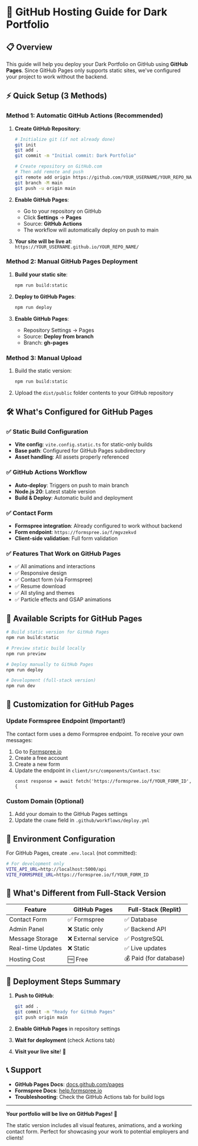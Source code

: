 # 🚀 GitHub Hosting Guide for Dark Portfolio

## 📋 Overview

This guide will help you deploy your Dark Portfolio on GitHub using **GitHub Pages**. Since GitHub Pages only supports static sites, we've configured your project to work without the backend.

## ⚡ Quick Setup (3 Methods)

### Method 1: Automatic GitHub Actions (Recommended)

1. **Create GitHub Repository**:
   ```bash
   # Initialize git (if not already done)
   git init
   git add .
   git commit -m "Initial commit: Dark Portfolio"
   
   # Create repository on GitHub.com
   # Then add remote and push
   git remote add origin https://github.com/YOUR_USERNAME/YOUR_REPO_NAME.git
   git branch -M main
   git push -u origin main
   ```

2. **Enable GitHub Pages**:
   - Go to your repository on GitHub
   - Click **Settings** → **Pages**
   - Source: **GitHub Actions**
   - The workflow will automatically deploy on push to main

3. **Your site will be live at**: `https://YOUR_USERNAME.github.io/YOUR_REPO_NAME/`

### Method 2: Manual GitHub Pages Deployment

1. **Build your static site**:
   ```bash
   npm run build:static
   ```

2. **Deploy to GitHub Pages**:
   ```bash
   npm run deploy
   ```

3. **Enable GitHub Pages**:
   - Repository Settings → Pages
   - Source: **Deploy from branch**
   - Branch: **gh-pages**

### Method 3: Manual Upload

1. Build the static version:
   ```bash
   npm run build:static
   ```

2. Upload the `dist/public` folder contents to your GitHub repository

## 🛠 What's Configured for GitHub Pages

### ✅ Static Build Configuration
- **Vite config**: `vite.config.static.ts` for static-only builds
- **Base path**: Configured for GitHub Pages subdirectory
- **Asset handling**: All assets properly referenced

### ✅ GitHub Actions Workflow
- **Auto-deploy**: Triggers on push to main branch
- **Node.js 20**: Latest stable version
- **Build & Deploy**: Automatic build and deployment

### ✅ Contact Form
- **Formspree integration**: Already configured to work without backend
- **Form endpoint**: `https://formspree.io/f/mgvzekvd`
- **Client-side validation**: Full form validation

### ✅ Features That Work on GitHub Pages
- ✅ All animations and interactions
- ✅ Responsive design
- ✅ Contact form (via Formspree)
- ✅ Resume download
- ✅ All styling and themes
- ✅ Particle effects and GSAP animations

## 📝 Available Scripts for GitHub Pages

```bash
# Build static version for GitHub Pages
npm run build:static

# Preview static build locally
npm run preview

# Deploy manually to GitHub Pages
npm run deploy

# Development (full-stack version)
npm run dev
```

## 🎨 Customization for GitHub Pages

### Update Formspree Endpoint (Important!)
The contact form uses a demo Formspree endpoint. To receive your own messages:

1. Go to [Formspree.io](https://formspree.io)
2. Create a free account
3. Create a new form
4. Update the endpoint in `client/src/components/Contact.tsx`:
   ```tsx
   const response = await fetch('https://formspree.io/f/YOUR_FORM_ID', {
   ```

### Custom Domain (Optional)
1. Add your domain to the GitHub Pages settings
2. Update the `cname` field in `.github/workflows/deploy.yml`

## 🔧 Environment Configuration

For GitHub Pages, create `.env.local` (not committed):
```bash
# For development only
VITE_API_URL=http://localhost:5000/api
VITE_FORMSPREE_URL=https://formspree.io/f/YOUR_FORM_ID
```

## 📱 What's Different from Full-Stack Version

| Feature | GitHub Pages | Full-Stack (Replit) |
|---------|-------------|---------------------|
| Contact Form | ✅ Formspree | ✅ Database |
| Admin Panel | ❌ Static only | ✅ Backend API |
| Message Storage | ❌ External service | ✅ PostgreSQL |
| Real-time Updates | ❌ Static | ✅ Live updates |
| Hosting Cost | 🆓 Free | 💰 Paid (for database) |

## 🚀 Deployment Steps Summary

1. **Push to GitHub**:
   ```bash
   git add .
   git commit -m "Ready for GitHub Pages"
   git push origin main
   ```

2. **Enable GitHub Pages** in repository settings

3. **Wait for deployment** (check Actions tab)

4. **Visit your live site**! 🎉

## 📞 Support

- **GitHub Pages Docs**: [docs.github.com/pages](https://docs.github.com/pages)
- **Formspree Docs**: [help.formspree.io](https://help.formspree.io)
- **Troubleshooting**: Check the GitHub Actions tab for build logs

---

**Your portfolio will be live on GitHub Pages! 🌟**

The static version includes all visual features, animations, and a working contact form. Perfect for showcasing your work to potential employers and clients!
